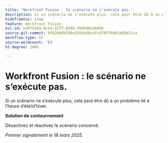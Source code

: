 ```yaml
---
title: 'Workfront Fusion : le scénario ne s’exécute pas.'
description: Si un scénario ne s’exécute plus, cela peut être dû à un problème lié à l’heure d’été/d’hiver. Une solution de contournement est disponible.
hidefromtoc: true
feature: Workfront Fusion
exl-id: bd9f5a8a-0cbd-47ff-8d95-f06640a3b84b
source-git-commit: 9f62b0db288e2959a68cdfcd785f6801a69b22ca
workflow-type: ht
source-wordcount: '63'
ht-degree: 100%

---
```


# Workfront Fusion : le scénario ne s’exécute pas.

Si un scénario ne s’exécute plus, cela peut être dû à un problème lié à l’heure d’été/d’hiver.

**Solution de contournement**

Désactivez et réactivez le scénario concerné.

_Premier signalement le 18 mars 2025._
